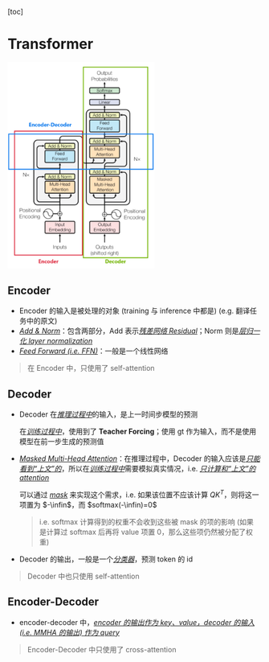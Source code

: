 [toc]

# Transformer

<img src="assets/2025年1月26日120758.png" alt="2025年1月26日120758" style="zoom:40%;" />

## Encoder

- Encoder 的输入是被处理的对象 (training 与 inference 中都是) (e.g. 翻译任务中的原文)
- <u>*Add & Norm*</u>：包含两部分，Add 表示<u>*残差网络 Residual*</u>；Norm 则是<u>*层归一化 layer normalization*</u>
- <u>*Feed Forward (i.e. FFN)*</u>：一般是一个线性网络

> 在 Encoder 中，只使用了 self-attention



## Decoder

- Decoder 在<u>*推理过程中*</u>的输入，是上一时间步模型的预测

  在<u>*训练过程中*</u>，使用到了 **Teacher Forcing**；使用 gt 作为输入，而不是使用模型在前一步生成的预测值

- <u>*Masked Multi-Head Attention*</u>：在推理过程中，Decoder 的输入应该是<u>*只能看到“上文”的*</u>，所以在<u>*训练过程中*</u>需要模拟真实情况，i.e. <u>*只计算和“上文”的 attention*</u>

  可以通过 <u>*mask*</u> 来实现这个需求，i.e. 如果该位置不应该计算 $QK^T$，则将这一项置为 $-\infin$，而 $softmax(-\infin)=0$

  > i.e. softmax 计算得到的权重不会收到这些被 mask 的项的影响 (如果是计算过 softmax 后再将 value 项置 0，那么这些项仍然被分配了权重)

- Decoder 的输出，一般是一个<u>*分类器*</u>，预测 token 的 id

> Decoder 中也只使用 self-attention



## Encoder-Decoder

- encoder-decoder 中，<u>*encoder 的输出作为 key、value，decoder 的输入 (i.e. MMHA 的输出) 作为 query*</u>

> Encoder-Decoder 中只使用了 cross-attention

